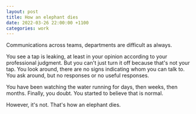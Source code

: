 ```yaml
---
layout: post
title: How an elephant dies
date: 2022-03-26 22:00:00 +1100
categories: work
---
```


Communications across teams, departments are difficult as always.

You see a tap is leaking, at least in your opinion according to your professional judgment. But you can't just turn it off because that's not your tap. You look around, there are no signs indicating whom you can talk to. You ask around, but no responses or no useful responses.

You have been watching the water running for days, then weeks, then months. Finally, you doubt. You started to believe that is normal.

However, it's not. That's how an elephant dies.
